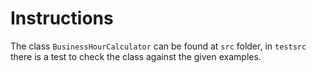 # Instructions

The class `BusinessHourCalculator` can be found at `src` folder, in `testsrc` there is a test to check the class against the given examples.

